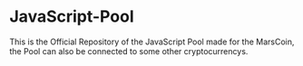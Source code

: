 # JavaScript-Pool
This is the Official Repository of the JavaScript Pool made for the MarsCoin, the Pool can also be connected to some other cryptocurrencys.

